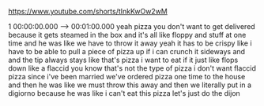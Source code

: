 https://www.youtube.com/shorts/tInkKwOw2wM

1 00:00:00.000 --\> 00:01:00.000 yeah pizza you don't want to get
delivered because it gets steamed in the box and it's all like floppy
and stuff at one time and he was like we have to throw it away yeah it
has to be crispy like i have to be able to pull a piece of pizza up if i
can crunch it sideways and and the tip always stays like that's pizza i
want to eat if it just like flops down like a flaccid you know that's
not the type of pizza i don't want flaccid pizza since i've been married
we've ordered pizza one time to the house and then he was like we must
throw this away and then we literally put in a digiorno because he was
like i can't eat this pizza let's just do the dijon
